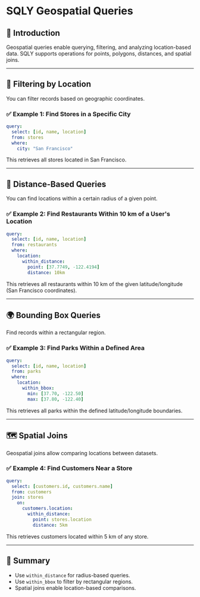 # SQLY Geospatial Queries

## 📖 Introduction

Geospatial queries enable querying, filtering, and analyzing location-based data. SQLY supports operations for points, polygons, distances, and spatial joins.

---

## 📍 Filtering by Location

You can filter records based on geographic coordinates.

### ✅ Example 1: Find Stores in a Specific City

```yaml
query:
  select: [id, name, location]
  from: stores
  where:
    city: "San Francisco"
```

This retrieves all stores located in San Francisco.

---

## 📏 Distance-Based Queries

You can find locations within a certain radius of a given point.

### ✅ Example 2: Find Restaurants Within 10 km of a User's Location

```yaml
query:
  select: [id, name, location]
  from: restaurants
  where:
    location:
      within_distance:
        point: [37.7749, -122.4194]
        distance: 10km
```

This retrieves all restaurants within 10 km of the given latitude/longitude (San Francisco coordinates).

---

## 🌍 Bounding Box Queries

Find records within a rectangular region.

### ✅ Example 3: Find Parks Within a Defined Area

```yaml
query:
  select: [id, name, location]
  from: parks
  where:
    location:
      within_bbox:
        min: [37.70, -122.50]
        max: [37.80, -122.40]
```

This retrieves all parks within the defined latitude/longitude boundaries.

---

## 🗺️ Spatial Joins

Geospatial joins allow comparing locations between datasets.

### ✅ Example 4: Find Customers Near a Store

```yaml
query:
  select: [customers.id, customers.name]
  from: customers
  join: stores
    on:
      customers.location:
        within_distance:
          point: stores.location
          distance: 5km
```

This retrieves customers located within 5 km of any store.

---

## 📌 Summary

- Use `within_distance` for radius-based queries.
- Use `within_bbox` to filter by rectangular regions.
- Spatial joins enable location-based comparisons.
